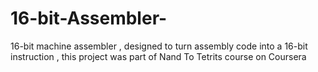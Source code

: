 # 16-bit-Assembler-
16-bit machine assembler  , designed to turn assembly code into a 16-bit instruction , this project was part of Nand To Tetrits course on Coursera 
